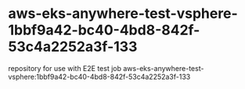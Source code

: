 # aws-eks-anywhere-test-vsphere-1bbf9a42-bc40-4bd8-842f-53c4a2252a3f-133
repository for use with E2E test job aws-eks-anywhere-test-vsphere:1bbf9a42-bc40-4bd8-842f-53c4a2252a3f-133
